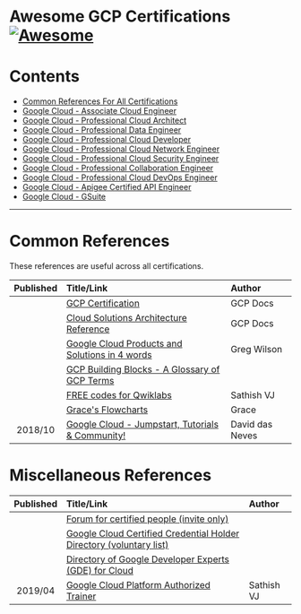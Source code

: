 # Awesome GCP Certifications [![Awesome](https://cdn.rawgit.com/sindresorhus/awesome/d7305f38d29fed78fa85652e3a63e154dd8e8829/media/badge.svg)](https://github.com/sindresorhus/awesome)

# Contents

- [Common References For All Certifications](#Common-References)
- [Google Cloud - Associate Cloud Engineer](associate-cloud-engineer.md)
- [Google Cloud - Professional Cloud Architect](professional-cloud-architect.md)
- [Google Cloud - Professional Data Engineer](professional-data-engineer.md)
- [Google Cloud - Professional Cloud Developer](professional-cloud-developer.md)
- [Google Cloud - Professional Cloud Network Engineer](professional-cloud-network-engineer.md)
- [Google Cloud - Professional Cloud Security Engineer](professional-cloud-security-engineer.md)
- [Google Cloud - Professional Collaboration Engineer](professional-collaboration-engineer.md)
- [Google Cloud - Professional Cloud DevOps Engineer](professional-cloud-devops-engineer.md)
- [Google Cloud - Apigee Certified API Engineer](apigee-certified-api-engineer.md)
- [Google Cloud - GSuite](gsuite.md)

______

# Common References

These references are useful across all certifications.

| Published | Title/Link | Author |
| :---:         |     :---      |          :--- |
| | [GCP Certification](https://cloud.google.com/certification/) | GCP Docs |
| | [Cloud Solutions Architecture Reference](http://gcp.solutions/) | GCP Docs |
| | [Google Cloud Products and Solutions in 4 words](https://github.com/gregsramblings/google-cloud-4-words) | Greg Wilson |
| | [GCP Building Blocks - A Glossary of GCP Terms](https://docs.google.com/document/d/1-8vSS5rNOWmxVQWmTaWus7V5uZvgWZKY-Nl4bYMWDbk) | |
| | [FREE codes for Qwiklabs](https://medium.com/@sathishvj/qwiklabs-free-codes-gcp-and-aws-e40f3855ffdb) | Sathish VJ |
| | [Grace's Flowcharts](https://grumpygrace.dev/posts/gcp-flowcharts/) | Grace |
| 2018/10 | [Google Cloud - Jumpstart, Tutorials & Community!](https://www.linkedin.com/pulse/google-cloud-jumpstart-tutorials-community-david-das-neves/) | David das Neves |

# Miscellaneous References
| Published | Title/Link | Author |
| :---:         |     :---      |          :--- |
| | [Forum for certified people (invite only)](https://www.cloudconnectcommunity.com/ccc/ls/community/google-cloud-certifications) | |
| | [Google Cloud Certified Credential Holder Directory (voluntary list)](https://googlecloudcertified.credential.net/) | |
| | [Directory of Google Developer Experts (GDE) for Cloud](https://developers.google.com/community/experts/directory) | |
| 2019/04 | [Google Cloud Platform Authorized Trainer](https://medium.com/@sathishvj/google-cloud-platform-authorized-trainer-1b202f3eef61) | Sathish VJ |


